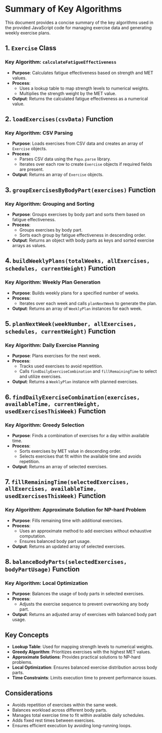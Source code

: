 # Summary of Key Algorithms

This document provides a concise summary of the key algorithms used in the provided JavaScript code for managing exercise data and generating weekly exercise plans.

## 1. `Exercise` Class

### Key Algorithm: `calculateFatigueEffectiveness`

- **Purpose**: Calculates fatigue effectiveness based on strength and MET values.
- **Process**:
  - Uses a lookup table to map strength levels to numerical weights.
  - Multiplies the strength weight by the MET value.
- **Output**: Returns the calculated fatigue effectiveness as a numerical value.

## 2. `loadExercises(csvData)` Function

### Key Algorithm: CSV Parsing

- **Purpose**: Loads exercises from CSV data and creates an array of `Exercise` objects.
- **Process**:
  - Parses CSV data using the `Papa.parse` library.
  - Iterates over each row to create `Exercise` objects if required fields are present.
- **Output**: Returns an array of `Exercise` objects.

## 3. `groupExercisesByBodyPart(exercises)` Function

### Key Algorithm: Grouping and Sorting

- **Purpose**: Groups exercises by body part and sorts them based on fatigue effectiveness.
- **Process**:
  - Groups exercises by body part.
  - Sorts each group by fatigue effectiveness in descending order.
- **Output**: Returns an object with body parts as keys and sorted exercise arrays as values.

## 4. `buildWeeklyPlans(totalWeeks, allExercises, schedules, currentWeight)` Function

### Key Algorithm: Weekly Plan Generation

- **Purpose**: Builds weekly plans for a specified number of weeks.
- **Process**:
  - Iterates over each week and calls `planNextWeek` to generate the plan.
- **Output**: Returns an array of `WeeklyPlan` instances for each week.

## 5. `planNextWeek(weekNumber, allExercises, schedules, currentWeight)` Function

### Key Algorithm: Daily Exercise Planning

- **Purpose**: Plans exercises for the next week.
- **Process**:
  - Tracks used exercises to avoid repetition.
  - Calls `findDailyExerciseCombination` and `fillRemainingTime` to select and utilize exercises.
- **Output**: Returns a `WeeklyPlan` instance with planned exercises.

## 6. `findDailyExerciseCombination(exercises, availableTime, currentWeight, usedExercisesThisWeek)` Function

### Key Algorithm: Greedy Selection

- **Purpose**: Finds a combination of exercises for a day within available time.
- **Process**:
  - Sorts exercises by MET value in descending order.
  - Selects exercises that fit within the available time and avoids repetition.
- **Output**: Returns an array of selected exercises.

## 7. `fillRemainingTime(selectedExercises, allExercises, availableTime, usedExercisesThisWeek)` Function

### Key Algorithm: Approximate Solution for NP-hard Problem

- **Purpose**: Fills remaining time with additional exercises.
- **Process**:
  - Uses an approximate method to add exercises without exhaustive computation.
  - Ensures balanced body part usage.
- **Output**: Returns an updated array of selected exercises.

## 8. `balanceBodyParts(selectedExercises, bodyPartUsage)` Function

### Key Algorithm: Local Optimization

- **Purpose**: Balances the usage of body parts in selected exercises.
- **Process**:
  - Adjusts the exercise sequence to prevent overworking any body part.
- **Output**: Returns an adjusted array of exercises with balanced body part usage.

## Key Concepts

- **Lookup Table**: Used for mapping strength levels to numerical weights.
- **Greedy Algorithm**: Prioritizes exercises with the highest MET values.
- **Approximate Solutions**: Provides practical solutions to NP-hard problems.
- **Local Optimization**: Ensures balanced exercise distribution across body parts.
- **Time Constraints**: Limits execution time to prevent performance issues.

## Considerations

- Avoids repetition of exercises within the same week.
- Balances workload across different body parts.
- Manages total exercise time to fit within available daily schedules.
- Adds fixed rest times between exercises.
- Ensures efficient execution by avoiding long-running loops.
